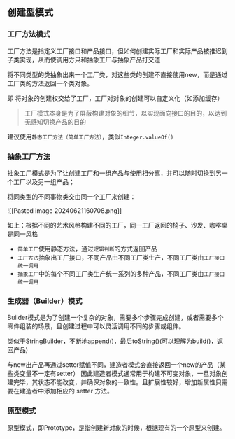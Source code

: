 ## 创建型模式

### 工厂方法模式

工厂方法是指定义工厂接口和产品接口，但如何创建实际工厂和实际产品被推迟到子类实现，从而使调用方只和抽象工厂与抽象产品打交道

将不同类型的类抽象出来一个工厂类，对这些类的创建不直接使用new，而是通过工厂类的方法返回一个类对象。

即 将对象的创建权交给了工厂，工厂对对象的创建可以自定义化（如添加缓存）

>工厂模式本身是为了屏蔽构建对象的细节，以实现面向接口的目的，以达到无感知切换产品的目的

建议使用`静态工厂方法（简单工厂方法）`，类似`Integer.valueOf()`

### 抽象工厂方法

抽象工厂模式是为了让创建工厂和一组产品与使用相分离，并可以随时切换到另一个工厂以及另一组产品；

将同类型的不同事物类交由同一个工厂来创建：

![[Pasted image 20240621160708.png]]

如上：根据不同的艺术风格构建不同的工厂，同一工厂返回的椅子、沙发、咖啡桌是同一风格

- `简单工厂`使用静态方法，通过`逻辑判断`的方式返回产品
- `工厂方法`抽象出工厂接口，不同产品由不同工厂类生产，不同工厂类由`工厂接口统一调用`
- `抽象工厂`中的每个不同工厂类生产统一系列的多种产品，不同工厂类由`工厂接口统一调用`

### 生成器（Builder）模式

Builder模式是为了创建一个复杂的对象，需要多个步骤完成创建，或者需要多个零件组装的场景，且创建过程中可以灵活调用不同的步骤或组件。

类似于StringBuilder，不断地append()，最后toString()(可以理解为build()，返回产品)

与new出产品再通过setter赋值不同，建造者模式会直接返回一个new的产品（某些类变量不一定有setter）
因此建造者模式通常用于构建不可变对象，一旦对象创建完毕，其状态不能改变，并确保对象的一致性。且扩展性较好，增加新属性只需要在建造者中添加相应的 setter 方法。

### 原型模式

原型模式，即Prototype，是指创建新对象的时候，根据现有的一个原型来创建。